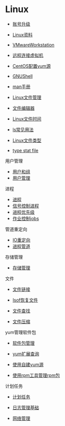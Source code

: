 # Linux

- [账号升级](./linux/账号升级.md)

- [Linux资料](./linux/Linux资料.md)
- [VMwareWorkstation](./linux/VMwareWorkstation.md)
- [远程连接虚拟机](./linux/远程连接虚拟机.md)
- [CentOS配置yum源](./linux/CentOS配置yum源.md)
- [GNUShell](./linux/GNUShell.md)
- [man手册](./linux/man手册.md)
- [Linux文件管理](./linux/Linux文件管理.md)
- [文件编辑器](./linux/文件编辑器.md)
- [Linux文件时间](./linux/Linux文件时间.md)
- [ls常见用法](./linux/ls常见用法.md)
- [Linux文件类型](Linux文件类型.md) 
- [type stat file](./linux/typestatfile.md)

用户管理

- [用户和组](./linux/用户和组.md)
- [用户管理](./linux/用户管理.md)

进程

- [进程](./linux/进程.md)
- [信号控制进程](./linux/信号控制进程.md)
- [进程优先级](./linux/进程优先级.md)
- [作业控制jobs](./linux/作业控制jobs.md)

管道重定向

- [IO重定向](./linux/IO重定向.md)
- [进程管道](./linux/进程管道.md)

存储管理

- [存储管理](./linux/存储管理.md)

文件

- [文件链接](./linux/文件链接.md)

- [Isof恢复文件](./linux/Isof恢复文件.md)
- [文件查找](./linux/文件查找.md)
- [文件压缩](./linux/文件压缩.md)

yum管理软件包

- [软件包管理](./linux/软件包管理.md)

- [yum扩展查询](./linux/yum扩展查询.md)
- [使用自建yum源](./linux/使用自建yum源.md)
- [使用rpm工具管理rpm包](./linux/使用rpm工具管理rpm包.md)

计划任务

- [计划任务](./linux/计划任务.md)
- [日志管理基础](./linux/日志管理基础.md)

- [网络管理](./linux/网络管理.md)